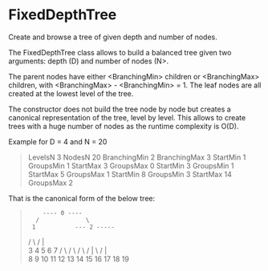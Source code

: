 # FixedDepthTree
Create and browse a tree of given depth and number of nodes.
 
The FixedDepthTree class allows to build a balanced tree given two arguments: depth (D) and number of nodes (N>.

The parent nodes have either \<BranchingMin\> children or \<BranchingMax\> children, with \<BranchingMax\> - \<BranchingMin\> = 1. The leaf nodes are all created at the lowest level of the tree.

The constructor does not build the tree node by node but creates a canonical representation of the tree, level by level. This allows to create trees with a huge number of nodes as the runtime complexity is O(D).

Example for D = 4 and N = 20

  > LevelsN 3 NodesN 20 BranchingMin 2 BranchingMax 3
  > StartMin 1 GroupsMin 1 StartMax 3 GroupsMax 0
  > StartMin 3 GroupsMin 1 StartMax 5 GroupsMax 1
  > StartMin 8 GroupsMin 3 StartMax 14 GroupsMax 2

That is the canonical form of the below tree:

  >         ---- 0 ----
  >       /             \
  >      1           --- 2 -----
  >    /   \       /     |       \
  >   3     4     5      6        7
  > /  \  /  \  /  \  /  |  \  /  |  \
  > 8  9 10 11 12 13 14 15 16 17 18 19
